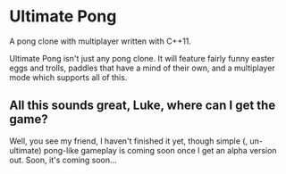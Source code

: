 Ultimate Pong
=============

A pong clone with multiplayer written with C++11.

Ultimate Pong isn't just any pong clone. It will feature fairly funny easter eggs and trolls, paddles that have a mind of their own, and a multiplayer mode which supports all of this.

All this sounds great, Luke, where can I get the game?
------------------------------------------------------
Well, you see my friend, I haven't finished it yet, though simple (, un-ultimate) pong-like gameplay is coming soon once I get an alpha version out. Soon, it's coming soon...